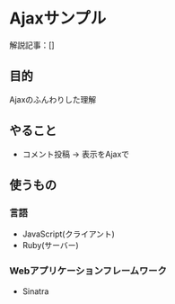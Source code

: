 # Ajaxサンプル 

解説記事：[]

## 目的
Ajaxのふんわりした理解

## やること
- コメント投稿 -> 表示をAjaxで

## 使うもの

### 言語
- JavaScript(クライアント)
- Ruby(サーバー)

### Webアプリケーションフレームワーク
- Sinatra
